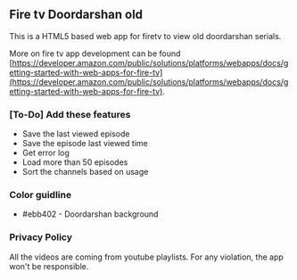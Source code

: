 ## Fire tv Doordarshan old

This is a HTML5 based web app for firetv to view old doordarshan serials.

More on fire tv app development can be found [https://developer.amazon.com/public/solutions/platforms/webapps/docs/getting-started-with-web-apps-for-fire-tv](https://developer.amazon.com/public/solutions/platforms/webapps/docs/getting-started-with-web-apps-for-fire-tv).

### [To-Do] Add these features

* Save the last viewed episode
* Save the episode last viewed time
* Get error log
* Load more than 50 episodes
* Sort the channels based on usage

### Color guidline
* #ebb402 - Doordarshan background

### Privacy Policy

All the videos are coming from youtube playlists. For any violation, the app won't be responsible.